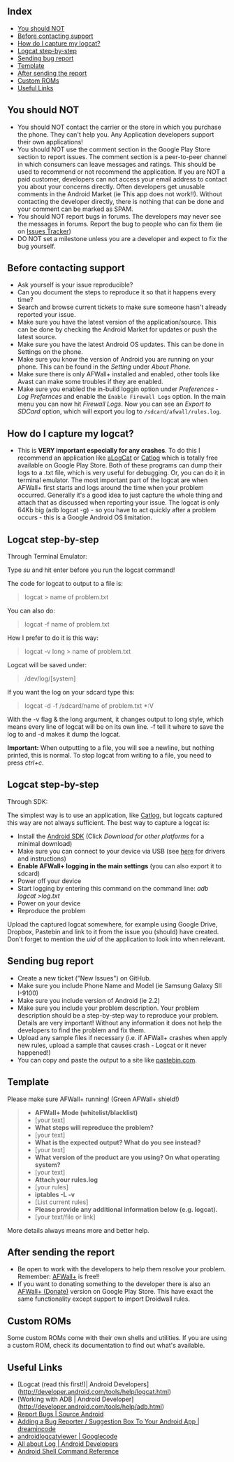 Index
-----

* [You should NOT](#you-should-not)
* [Before contacting support](#before-contacting-support)
* [How do I capture my logcat?](#how-do-i-capture-my-logcat?)
* [Logcat step-by-step](#logcat-step-by-step)
* [Sending bug report](#sending-bug-report)
* [Template](#template)
* [After sending the report](#after-sending-the-report)
* [Custom ROMs](#custom-roms)
* [Useful Links](#useful-links)

You should NOT
--------------

* You should NOT contact the carrier or the store in which you purchase the phone. They can't help you. Any Application developers support their own applications!
* You should NOT use the comment section in the Google Play Store section to report issues. The comment section is a peer-to-peer channel in which consumers can leave messages and ratings. This should be used to recommend or not recommend the application. If you are NOT a paid customer, developers can not access your email address to contact you about your concerns directly. Often developers get unusable comments in the Android Market (ie This app does not work!!). Without contacting the developer directly, there is nothing that can be done and your comment can be marked as SPAM.
* You should NOT report bugs in forums. The developers may never see the messages in forums. Report the bug to people who can fix them (ie on [Issues Tracker](https://github.com/ukanth/afwall/issues))
* DO NOT set a milestone unless you are a developer and expect to fix the bug yourself.

Before contacting support
-------------------------

* Ask yourself is your issue reproducible?
* Can you document the steps to reproduce it so that it happens every time?
* Search and browse current tickets to make sure someone hasn't already reported your issue.
* Make sure you have the latest version of the application/source. This can be done by checking the Android Market for updates or push the latest source.
* Make sure you have the latest Android OS updates. This can be done in Settings on the phone.
* Make sure you know the version of Android you are running on your phone. This can be found in the _Setting_ under _About Phone_.
* Make sure there is only AFWall+ installed and enabled, other tools like Avast can make some troubles if they are enabled.
* Make sure you enabled the in-build loggin option under _Preferences_ - _Log_ _Prefernces_ and enable the <code>Enable Firewall Logs</code> option. In the main menu you can now hit _Firewall_ _Logs_. Now you can see an _Export to SDCard_ option, which will export you log to <code>/sdcard/afwall/rules.log</code>.

How do I capture my logcat?
---------------------------
* This is **VERY important especially for any crashes**. To do this I recommend an application like [aLogCat](https://play.google.com/store/apps/details?id=org.jtb.alogcat&hl=de) or [Catlog](https://play.google.com/store/apps/details?id=com.nolanlawson.logcat&feature=search_result#?t=W251bGwsMSwxLDEsImNvbS5ub2xhbmxhd3Nvbi5sb2djYXQiXQ..) which is totally free available on Google Play Store. Both of these programs can dump their logs to a .txt file, which is very useful for debugging. Or, you can do it in terminal emulator. The most important part of the logcat are when AFWall+ first starts and logs around the time when your problem occurred. Generally it's a good idea to just capture the whole thing and attach that as discussed when reporting your issue. The logcat is only 64Kb big (adb logcat -g) - so you have to act quickly after a problem occurs - this is a Google Android OS limitation.

Logcat step-by-step
-------------------

Through Terminal Emulator:

Type _su_ and hit enter before you run the logcat command! 

The code for logcat to output to a file is:
> logcat > name of problem.txt

You can also do:
> logcat -f name of problem.txt

How I prefer to do it is this way:
> logcat -v long > name of problem.txt

Logcat will be saved under:
> /dev/log/[system]

If you want the log on your sdcard type this:
> logcat -d -f /sdcard/name of problem.txt *:V

With the -v flag & the long argument, it changes output to long style, which means every line of logcat will be on its own line. -f tell it where to save the log to and -d makes it dump the logcat.

**Important:** When outputting to a file, you will see a newline, but nothing printed, this is normal. To stop logcat from writing to a file, you need to press _ctrl+c_.


## Logcat step-by-step

Through SDK:

The simplest way is to use an application, like [Catlog](https://play.google.com/store/apps/details?id=com.nolanlawson.logcat),
but logcats captured this way are not always sufficient. The best way to capture a logcat is:

* Install the [Android SDK](http://developer.android.com/sdk/index.html) (Click *Download for other platforms* for a minimal download)
* Make sure you can connect to your device via USB (see [here](http://developer.android.com/sdk/win-usb.html) for drivers and instructions)
* **Enable AFWall+ logging in the main settings** (you can also export it to sdcard)
* Power off your device
* Start logging by entering this command on the command line: *adb logcat >log.txt*
* Power on your device
* Reproduce the problem

Upload the captured logcat somewhere, for example using Google Drive, Dropbox, Pastebin and link to it from the issue you (should) have created. Don't forget to mention the *uid* of the application to look into when relevant.

Sending bug report
------------------

* Create a new ticket ("New Issues") on GitHub.
* Make sure you include Phone Name and Model (ie Samsung Galaxy SII I-9100)
* Make sure you include version of Android (ie 2.2)
* Make sure you include your problem description. Your problem description should be a step-by-step way to reproduce your problem. Details are very important! Without any information it does not help the developers to find the problem and fix them.
* Upload any sample files if necessary (i.e. if AFWall+ crashes when apply new rules, upload a sample that causes crash - Logcat or it never happened!)
* You can copy and paste the output to a site like [pastebin.com](http://www.pastebin.com/).

Template
--------

Please make sure AFWall+ running! (Green AFWall+ shield!)
>* **AFWall+ Mode (whitelist/blacklist)**
>* [your text]
>* **What steps will reproduce the problem?**
>* [your text]
>* **What is the expected output? What do you see instead?**
>* [your text]
>* **What version of the product are you using? On what operating system?**
>* [your text]
>* **Attach your rules.log** 
>* [your rules]
>* **iptables -L -v** 
>* [List current rules]
>* **Please provide any additional information below (e.g. logcat).**
>* [your text/file or link]

More details always means more and better help.

After sending the report
------------------------

* Be open to work with the developers to help them resolve your problem. Remember: [AFWall+](https://github.com/ukanth/afwall) is free!!
* If you want to donating something to the developer there is also an [AFWall+ (Donate)](https://play.google.com/store/apps/details?id=dev.ukanth.ufirewall.donate#?t=W251bGwsMSwxLDIxMiwiZGV2LnVrYW50aC51ZmlyZXdhbGwuZG9uYXRlIl0.) version on Google Play Store. This have exact the same functionality except support to import Droidwall rules. 

Custom ROMs
-----------
Some custom ROMs come with their own shells and utilities. If you are using a custom ROM, check its documentation to find out what's available.

Useful Links
------------

* [Logcat (read this first!)|  Android Developers] (http://developer.android.com/tools/help/logcat.html)
* [Working with ADB | Android Developer] (http://developer.android.com/tools/help/adb.html)
* [Report Bugs | Source Android](https://source.android.com/source/report-bugs.html)
* [Adding a Bug Reporter / Suggestion Box To Your Android App | dreamincode](http://www.dreamincode.net/forums/topic/244932-adding-a-bug-reporter-suggestion-box-to-your-android-app/)
* [androidlogcatviewer | Googlecode](https://code.google.com/p/androidlogcatviewer/downloads/list)
* [All about Log | Android Developers](https://developer.android.com/reference/android/util/Log.html)
* [Android Shell Command Reference](https://github.com/jackpal/Android-Terminal-Emulator/wiki/Android-Shell-Command-Reference)